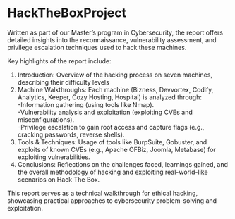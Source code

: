 # HackTheBoxProject

Written as part of our Master’s program in Cybersecurity, the report offers detailed insights into the reconnaissance, vulnerability assessment, and privilege escalation techniques used to hack these machines.

Key highlights of the report include:  

1. Introduction: Overview of the hacking process on seven machines, describing their difficulty levels  
2. Machine Walkthroughs: Each machine (Bizness, Devvortex, Codify, Analytics, Keeper, Cozy Hosting, Hospital) is analyzed through:  
        -Information gathering (using tools like Nmap).  
        -Vulnerability analysis and exploitation (exploiting CVEs and misconfigurations).  
        -Privilege escalation to gain root access and capture flags (e.g., cracking passwords, reverse shells).  
3. Tools & Techniques: Usage of tools like BurpSuite, Gobuster, and exploits of known CVEs (e.g., Apache OFBiz, Joomla, Metabase) for exploiting vulnerabilities.  
4. Conclusions: Reflections on the challenges faced, learnings gained, and the overall methodology of hacking and exploiting real-world-like scenarios on Hack The Box.  

This report serves as a technical walkthrough for ethical hacking, showcasing practical approaches to cybersecurity problem-solving and exploitation.
